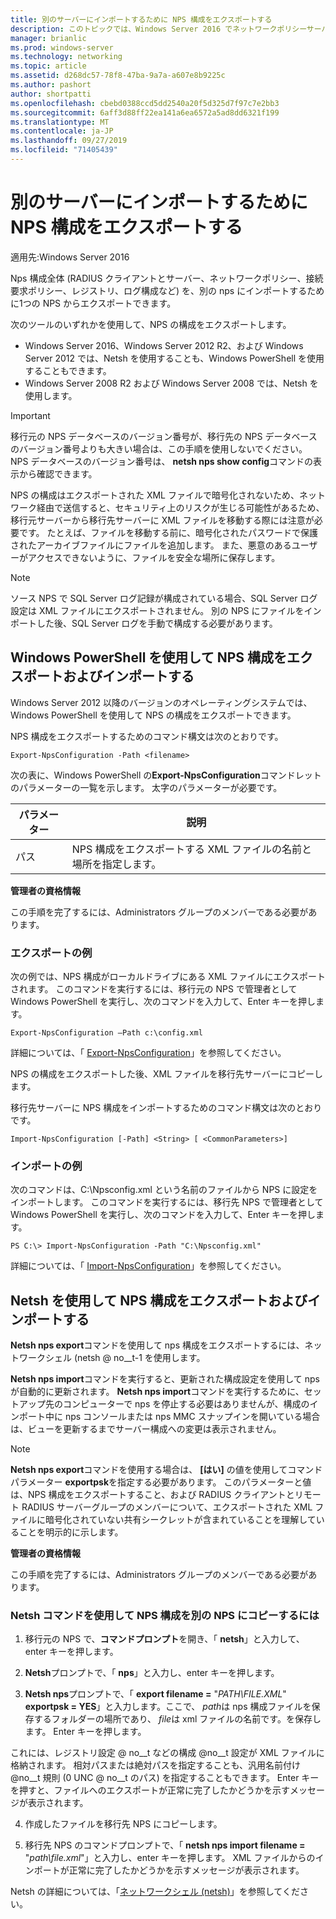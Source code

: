```yaml
---
title: 別のサーバーにインポートするために NPS 構成をエクスポートする
description: このトピックでは、Windows Server 2016 でネットワークポリシーサーバーの構成をエクスポートする方法について説明します。
manager: brianlic
ms.prod: windows-server
ms.technology: networking
ms.topic: article
ms.assetid: d268dc57-78f8-47ba-9a7a-a607e8b9225c
ms.author: pashort
author: shortpatti
ms.openlocfilehash: cbebd0388ccd5dd2540a20f5d325d7f97c7e2bb3
ms.sourcegitcommit: 6aff3d88ff22ea141a6ea6572a5ad8dd6321f199
ms.translationtype: MT
ms.contentlocale: ja-JP
ms.lasthandoff: 09/27/2019
ms.locfileid: "71405439"
---
```

# <a name="export-an-nps-configuration-for-import-on-another-server"></a>別のサーバーにインポートするために NPS 構成をエクスポートする

適用先:Windows Server 2016

Nps 構成全体 (RADIUS クライアントとサーバー、ネットワークポリシー、接続要求ポリシー、レジストリ、ログ構成など) を、別の nps にインポートするために1つの NPS からエクスポートできます。 

次のツールのいずれかを使用して、NPS の構成をエクスポートします。

- Windows Server 2016、Windows Server 2012 R2、および Windows Server 2012 では、Netsh を使用することも、Windows PowerShell を使用することもできます。
- Windows Server 2008 R2 および Windows Server 2008 では、Netsh を使用します。

> [!IMPORTANT]
> 移行元の NPS データベースのバージョン番号が、移行先の NPS データベースのバージョン番号よりも大きい場合は、この手順を使用しないでください。 NPS データベースのバージョン番号は、 **netsh nps show config**コマンドの表示から確認できます。

NPS の構成はエクスポートされた XML ファイルで暗号化されないため、ネットワーク経由で送信すると、セキュリティ上のリスクが生じる可能性があるため、移行元サーバーから移行先サーバーに XML ファイルを移動する際には注意が必要です。 たとえば、ファイルを移動する前に、暗号化されたパスワードで保護されたアーカイブファイルにファイルを追加します。 また、悪意のあるユーザーがアクセスできないように、ファイルを安全な場所に保存します。

> [!NOTE]
> ソース NPS で SQL Server ログ記録が構成されている場合、SQL Server ログ設定は XML ファイルにエクスポートされません。 別の NPS にファイルをインポートした後、SQL Server ログを手動で構成する必要があります。

## <a name="export-and-import-the-nps-configuration-by-using-windows-powershell"></a>Windows PowerShell を使用して NPS 構成をエクスポートおよびインポートする

Windows Server 2012 以降のバージョンのオペレーティングシステムでは、Windows PowerShell を使用して NPS の構成をエクスポートできます。

NPS 構成をエクスポートするためのコマンド構文は次のとおりです。 

    Export-NpsConfiguration -Path <filename>

次の表に、Windows PowerShell の**Export-NpsConfiguration**コマンドレットのパラメーターの一覧を示します。 太字のパラメーターが必要です。

|パラメーター|説明|
|---------|-----------|
|パス|NPS 構成をエクスポートする XML ファイルの名前と場所を指定します。|

**管理者の資格情報**

この手順を完了するには、Administrators グループのメンバーである必要があります。

### <a name="export-example"></a>エクスポートの例 

次の例では、NPS 構成がローカルドライブにある XML ファイルにエクスポートされます。 このコマンドを実行するには、移行元の NPS で管理者として Windows PowerShell を実行し、次のコマンドを入力して、Enter キーを押します。

`Export-NpsConfiguration –Path c:\config.xml` 

詳細については、「 [Export-NpsConfiguration](https://technet.microsoft.com/library/jj872749.aspx)」を参照してください。

NPS の構成をエクスポートした後、XML ファイルを移行先サーバーにコピーします。

移行先サーバーに NPS 構成をインポートするためのコマンド構文は次のとおりです。

    Import-NpsConfiguration [-Path] <String> [ <CommonParameters>]

### <a name="import-example"></a>インポートの例

次のコマンドは、C:\Npsconfig.xml という名前のファイルから NPS に設定をインポートします。 このコマンドを実行するには、移行先 NPS で管理者として Windows PowerShell を実行し、次のコマンドを入力して、Enter キーを押します。

    PS C:\> Import-NpsConfiguration -Path "C:\Npsconfig.xml"

詳細については、「 [Import-NpsConfiguration](https://technet.microsoft.com/library/jj872750.aspx)」を参照してください。

## <a name="export-and-import-the-nps-configuration-by-using-netsh"></a>Netsh を使用して NPS 構成をエクスポートおよびインポートする

**Netsh nps export**コマンドを使用して nps 構成をエクスポートするには、ネットワークシェル \(netsh @ no__t-1 を使用します。

**Netsh nps import**コマンドを実行すると、更新された構成設定を使用して nps が自動的に更新されます。 **Netsh nps import**コマンドを実行するために、セットアップ先のコンピューターで nps を停止する必要はありませんが、構成のインポート中に nps コンソールまたは nps MMC スナップインを開いている場合は、ビューを更新するまでサーバー構成への変更は表示されません。 

> [!NOTE]
> **Netsh nps export**コマンドを使用する場合は、 **[はい]** の値を使用してコマンドパラメーター **exportpsk**を指定する必要があります。 このパラメーターと値は、NPS 構成をエクスポートすること、および RADIUS クライアントとリモート RADIUS サーバーグループのメンバーについて、エクスポートされた XML ファイルに暗号化されていない共有シークレットが含まれていることを理解していることを明示的に示します。

**管理者の資格情報**

この手順を完了するには、Administrators グループのメンバーである必要があります。

### <a name="to-copy-an-nps-configuration-to-another-nps-using-netsh-commands"></a>Netsh コマンドを使用して NPS 構成を別の NPS にコピーするには

1. 移行元の NPS で、**コマンドプロンプト**を開き、「 **netsh**」と入力して、enter キーを押します。

2. **Netsh**プロンプトで、「 **nps**」と入力し、enter キーを押します。 

3. **Netsh nps**プロンプトで、「 **export filename =** "*PATH\FILE.XML*" **exportpsk = YES**」と入力します。ここで、 *path*は nps 構成ファイルを保存するフォルダーの場所であり、 *file*は xml ファイルの名前です。を保存します。 Enter キーを押します。 

これには、レジストリ設定 @ no__t などの構成 @no__t 設定が XML ファイルに格納されます。 相対パスまたは絶対パスを指定することも、汎用名前付け @no__t 規則 (0 UNC @ no__t のパス) を指定することもできます。 Enter キーを押すと、ファイルへのエクスポートが正常に完了したかどうかを示すメッセージが表示されます。

4. 作成したファイルを移行先 NPS にコピーします。

5. 移行先 NPS のコマンドプロンプトで、「 **netsh nps import filename =** "*path\file.xml*"」と入力し、enter キーを押します。 XML ファイルからのインポートが正常に完了したかどうかを示すメッセージが表示されます。

Netsh の詳細については、「[ネットワークシェル (netsh)](../netsh/netsh.md)」を参照してください。

